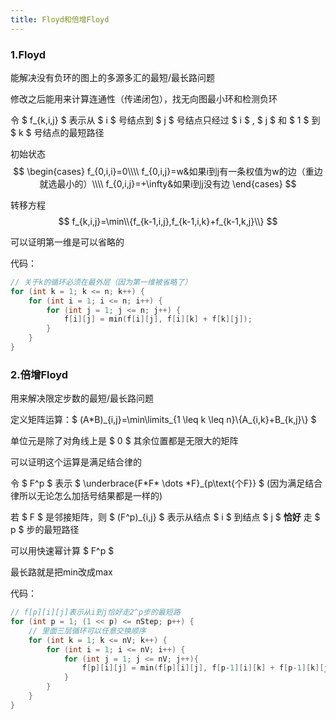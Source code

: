 ```yaml
---
title: Floyd和倍增Floyd
---
```


### 1.Floyd

能解决没有负环的图上的多源多汇的最短/最长路问题

修改之后能用来计算连通性（传递闭包），找无向图最小环和检测负环

令 $ f_{k,i,j} $ 表示从 $ i $ 号结点到 $ j $ 号结点只经过 $ i $ , $ j $ 和 $ 1 $ 到 $ k $ 号结点的最短路径

初始状态
$$
\begin{cases}
f_{0,i,i}=0\\\\
f_{0,i,j}=w&如果i到j有一条权值为w的边（重边就选最小的）\\\\
f_{0,i,j}=+\infty&如果i到j没有边
\end{cases}
$$

转移方程
$$ f_{k,i,j}=\min\\{f_{k-1,i,j},f_{k-1,i,k}+f_{k-1,k,j}\\} $$

可以证明第一维是可以省略的

代码：
```cpp
// 关于k的循环必须在最外层（因为第一维被省略了）
for (int k = 1; k <= n; k++) {
    for (int i = 1; i <= n; i++) {
        for (int j = 1; j <= n; j++) {
            f[i][j] = min(f[i][j], f[i][k] + f[k][j]);
        }
    }
}
```

### 2.倍增Floyd

用来解决限定步数的最短/最长路问题

定义矩阵运算：$ (A*B)\_{i,j}=\min\limits\_{1 \leq k \leq n}\\{A_{i,k}+B_{k,j}\\} $

单位元是除了对角线上是 $ 0 $ 其余位置都是无限大的矩阵

可以证明这个运算是满足结合律的

令 $ F^p $ 表示 $ \underbrace{F\*F\* \dots \*F}_{p\text{个F}} $ (因为满足结合律所以无论怎么加括号结果都是一样的)

若 $ F $ 是邻接矩阵，则 $ (F^p)_{i,j} $ 表示从结点 $ i $ 到结点 $ j $ **恰好** 走 $ p $ 步的最短路径

可以用快速幂计算 $ F^p $

最长路就是把min改成max

代码：
```cpp
// f[p][i][j]表示从i到j恰好走2^p步的最短路
for (int p = 1; (1 << p) <= nStep; p++) {
    // 里面三层循环可以任意交换顺序
    for (int k = 1; k <= nV; k++) {
        for (int i = 1; i <= nV; i++) {
            for (int j = 1; j <= nV; j++){
                f[p][i][j] = min(f[p][i][j], f[p-1][i][k] + f[p-1][k][j]);
            }
        }
    }
}
```
